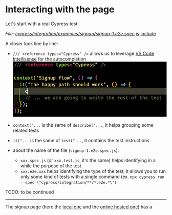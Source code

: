 # Interacting with the page

Let's start with a real Cypress test:

<i>File: <a href="../cypress/integration/examples/signup/signup-1.e2e.spec.js" target="_blank">cypress/integration/examples/signup/signup-1.e2e.spec.js</a></i>
[include](../cypress/integration/examples/signup/signup-1.e2e.spec.js)

A closer look line by line:

- `/// <reference types="Cypress" />` allows us to leverage [VS Code Intellisense](https://code.visualstudio.com/docs/editor/intellisense) for the autocompletion
  <img src="../assets/gifs/reference-types-cypress.gif" alt="VSCode Intellisense"/>

- `context("...` is the same of `describe("...`, it helps grouping some related tests

- `it("...` is the same of `test("...`, it contains the test instructions

- about the name of the file (`signup-1.e2e.spec.js`):
  - `xxx.spec.js` (or `xxx.test.js`, it's the same) helps identifying in a while the purpose of the test
  - `xxx.e2e.xxx` helps identifying the type of the test, it allows you to run only some kind of tests with a single command (ex. `npx cypress run --spec \"cypress/integration/**/*.e2e.*\"`)

TODO: to be continued

---

The signup page (here the [local one](http://localhost:4100/register) and the [online hosted one](https://react-redux.realworld.io/#/register)) has a
